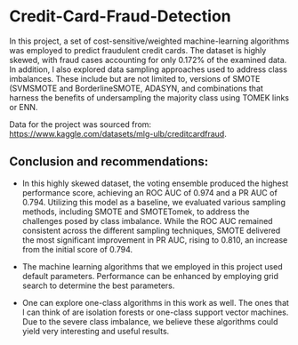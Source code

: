 # Credit-Card-Fraud-Detection

In this project, a set of cost-sensitive/weighted machine-learning algorithms was employed to predict fraudulent credit cards. The dataset is highly skewed, with fraud cases accounting for only 0.172% of the examined data.  In addition, l also explored data sampling approaches used to address class imbalances. These include but are not limited to, versions of SMOTE (SVMSMOTE and BorderlineSMOTE, ADASYN, and combinations that harness the benefits of undersampling the majority class using TOMEK links or ENN.

 Data for the project was sourced from: https://www.kaggle.com/datasets/mlg-ulb/creditcardfraud.

 ## Conclusion and recommendations:
 - In this highly skewed dataset, the voting ensemble produced the highest performance score, achieving an ROC AUC of 0.974 and a PR AUC of 0.794. Utilizing this model as a baseline, we evaluated various sampling methods, including SMOTE and SMOTETomek, to address the challenges posed by class imbalance. While the ROC AUC remained consistent across the different sampling techniques, SMOTE delivered the most significant improvement in PR AUC, rising to 0.810, an increase from the initial score of 0.794.

- The machine learning algorithms that we employed in this project used default parameters. Performance can be enhanced by employing grid search to determine the best parameters. 

- One can explore one-class algorithms in this work as well. The ones that l can think of are isolation forests or one-class support vector machines. Due to the severe class imbalance, we believe these algorithms could yield very interesting and useful results. 
